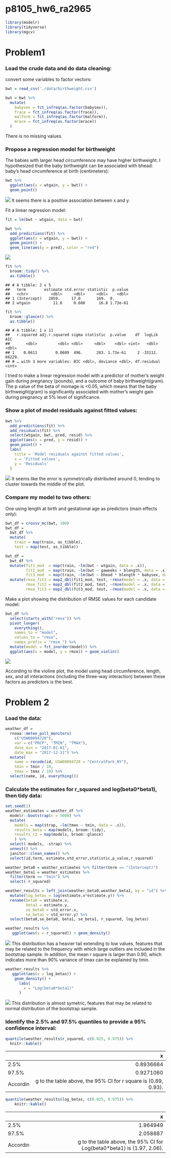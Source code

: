 p8105\_hw6\_ra2965
================

``` r
library(modelr)
library(tidyverse)
library(mgcv)
```

Problem1
========

### Load the crude data and do data cleaning:

convert some variables to factor vectors:

``` r
bwt = read_csv('./data/birthweight.csv')

bwt = bwt %>% 
  mutate(
    babysex = fct_infreq(as.factor(babysex)),
    frace = fct_infreq(as.factor(frace)),
    malform = fct_infreq(as.factor(malform)),
    mrace = fct_infreq(as.factor(mrace))
  )
```

There is no missing values.

### Propose a regression model for birthweight

The babies with larger head circumference may have higher birthweight. I hypothesized that the baby birthweight can be associated with bhead: baby’s head circumference at birth (centimeters):

``` r
bwt %>% 
  ggplot(aes(x = wtgain, y = bwt)) +
  geom_point()
```

![](p8105_hw6_ra2965_files/figure-markdown_github/unnamed-chunk-3-1.png) It seems there is a positive association between x and y.

Fit a linear regression model:

``` r
fit = lm(bwt ~ wtgain, data = bwt)

bwt %>% 
  add_predictions(fit) %>% 
  ggplot(aes(x = wtgain, y = bwt)) + 
  geom_point() +
  geom_line(aes(y = pred), color = "red")
```

![](p8105_hw6_ra2965_files/figure-markdown_github/unnamed-chunk-4-1.png)

``` r
fit %>% 
  broom::tidy() %>% 
  as.tibble()
```

    ## # A tibble: 2 x 5
    ##   term        estimate std.error statistic  p.value
    ##   <chr>          <dbl>     <dbl>     <dbl>    <dbl>
    ## 1 (Intercept)   2859.     17.0       169.  0.      
    ## 2 wtgain          11.6     0.688      16.8 1.73e-61

``` r
fit %>% 
  broom::glance() %>% 
  as.tibble()
```

    ## # A tibble: 1 x 11
    ##   r.squared adj.r.squared sigma statistic  p.value    df  logLik    AIC
    ##       <dbl>         <dbl> <dbl>     <dbl>    <dbl> <int>   <dbl>  <dbl>
    ## 1    0.0611        0.0609  496.      283. 1.73e-61     2 -33112. 66229.
    ## # … with 3 more variables: BIC <dbl>, deviance <dbl>, df.residual <int>

I tried to make a linear regression model with a predictor of mother’s weight gain during pregnancy (pounds), and a outcome of baby birthweight(gram). The p value of the beta of momage is &lt;0.05, which means that the baby birthweight(gram) is significantly associated with mother’s weight gain during pregnancy at 5% level of significance.

### Show a plot of model residuals against fitted values:

``` r
bwt %>% 
  add_predictions(fit) %>% 
  add_residuals(fit) %>% 
  select(wtgain, bwt, pred, resid) %>% 
  ggplot(aes(x = pred, y = resid)) + 
  geom_point() +
  labs(
    title = 'Model residuals against fitted values',
    x = 'Fitted values',
    y = 'Residuals'
  )
```

![](p8105_hw6_ra2965_files/figure-markdown_github/unnamed-chunk-5-1.png) It seems like the error is symmetrically distributed around 0, tending to cluster towards the middle of the plot.

### Compare my model to two others:

One using length at birth and gestational age as predictors (main effects only):

``` r
bwt_df = crossv_mc(bwt, 100) 
bwt_df =
  bwt_df %>% 
  mutate(
    train = map(train, as_tibble),
    test = map(test, as_tibble))

bwt_df = 
  bwt_df %>% 
  mutate(fit1_mod  = map(train, ~lm(bwt ~ wtgain, data = .x)),
         fit2_mod  = map(train, ~lm(bwt ~ gaweeks + blength, data = .x)),
         fit3_mod  = map(train, ~lm(bwt ~ bhead * blength * babysex, data = .x))) %>% 
  mutate(rmse_fit1 = map2_dbl(fit1_mod, test, ~rmse(model = .x, data = .y)),
         rmse_fit2 = map2_dbl(fit2_mod, test, ~rmse(model = .x, data = .y)),
         rmse_fit3 = map2_dbl(fit3_mod, test, ~rmse(model = .x, data = .y)))
```

Make a plot showing the distribution of RMSE values for each candidate model:

``` r
bwt_df %>% 
  select(starts_with("rmse")) %>% 
  pivot_longer(
    everything(),
    names_to = "model", 
    values_to = "rmse",
    names_prefix = "rmse_") %>% 
  mutate(model = fct_inorder(model)) %>% 
  ggplot(aes(x = model, y = rmse)) + geom_violin()
```

![](p8105_hw6_ra2965_files/figure-markdown_github/unnamed-chunk-7-1.png)

According to the violine plot, the model using head circumference, length, sex, and all interactions (including the three-way interaction) between these factors as predictors is the best.

Problem 2
=========

### Load the data:

``` r
weather_df = 
  rnoaa::meteo_pull_monitors(
    c("USW00094728"),
    var = c("PRCP", "TMIN", "TMAX"), 
    date_min = "2017-01-01",
    date_max = "2017-12-31") %>%
  mutate(
    name = recode(id, USW00094728 = "CentralPark_NY"),
    tmin = tmin / 10,
    tmax = tmax / 10) %>%
  select(name, id, everything())
```

### Calculate the estimates for r\_squared and log(beta0\*beta1), then tidy data:

``` r
set.seed(1)
weather_estimates = weather_df %>% 
  modelr::bootstrap(n = 5000) %>% 
  mutate(
    models = map(strap, ~lm(tmax ~ tmin, data = .x)),
    results_beta = map(models, broom::tidy),
    results_r2 = map(models, broom::glance)
    ) %>% 
  select(-models, -strap) %>% 
  unnest() %>% 
  janitor::clean_names() %>% 
  select(id,term, estimate,std_error,statistic,p_value,r_squared)

weather_beta0 = weather_estimates %>% filter(term == "(Intercept)")
weather_beta1 = weather_estimates %>% 
  filter(term == "tmin") %>% 
  select(-r_squared)

weather_results = left_join(weather_beta0,weather_beta1, by = "id") %>% 
  mutate(log_betas = log(estimate.x*estimate.y)) %>% 
  rename(beta0 = estimate.x,
         beta1 = estimate.y,
         se_beta0 = std_error.x,
         se_beta1 = std_error.y) %>% 
  select(beta0,se_beta0, beta1, se_beta1, r_squared, log_betas) 

weather_results %>% 
   ggplot(aes(x = r_squared)) + geom_density()
```

![](p8105_hw6_ra2965_files/figure-markdown_github/unnamed-chunk-9-1.png) This distribution has a heavier tail extending to low values, features that may be related to the frequency with which large outliers are included in the bootstrap sample. In addition, the mean r square is larger than 0.90, which indicates more than 90% variance of tmax can be explained by tmin.

``` r
weather_results %>% 
   ggplot(aes(x = log_betas)) + 
    geom_density() +
      labs(
        x = "Log(beta0*beta1)"
      )
```

![](p8105_hw6_ra2965_files/figure-markdown_github/unnamed-chunk-10-1.png) This distribution is almost symetric, features that may be related to normal distribution of the bootstrap sample.

### Identify the 2.5% and 97.5% quantiles to provide a 95% confidence interval:

``` r
quantile(weather_results$r_squared, c(0.025, 0.975)) %>% 
  knitr::kable()
```

|          |                                                               x|
|----------|---------------------------------------------------------------:|
| 2.5%     |                                                       0.8936684|
| 97.5%    |                                                       0.9271060|
| Accordin |  g to the table above, the 95% CI for r square is (0.89, 0.93).|

``` r
quantile(weather_results$log_betas, c(0.025, 0.975)) %>% 
    knitr::kable()
```

|          |                                                                        x|
|----------|------------------------------------------------------------------------:|
| 2.5%     |                                                                 1.964949|
| 97.5%    |                                                                 2.058887|
| Accordin |  g to the table above, the 95% CI for Log(beta0\*beta1) is (1.97, 2.06).|
